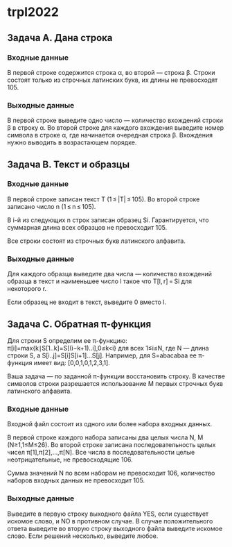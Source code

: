 # trpl2022

## Задача A. Дана строка

### Входные данные
В первой строке содержится строка α, во второй — строка β. Строки состоят только из строчных латинских букв, их длины не превосходят 105.

### Выходные данные
В первой строке выведите одно число — количество вхождений строки β в строку α. Во второй строке для каждого вхождения выведите номер символа в строке α, где начинается очередная строка β. Вхождения нужно выводить в возрастающем порядке.

## Задача B. Текст и образцы

### Входные данные
В первой строке записан текст T (1 ≤ |T| ≤ 105). Во второй строке записано число n (1 ≤ n ≤ 105).

В i-й из следующих n строк записан образец Si. Гарантируется, что суммарная длина всех образцов не превосходит 105.

Все строки состоят из строчных букв латинского алфавита.

### Выходные данные
Для каждого образца выведите два числа — количество вхождений образца в текст и наименьшее число l такое что T[l, r] = Si для некоторого r.

Если образец не входит в текст, выведите 0 вместо l.

## Задача С. Обратная π-функция

Для строки S определим ее π-функцию: π[i]=max{k∣S[1..k]=S[(i−k+1)..i],0≤k<i} для всех 1≤i≤N, где N — длина строки S, а S[i..j]=S[i]S[i+1]…S[j]. Например, для S=abacabaa ее π-функция имеет вид: [0,0,1,0,1,2,3,1].

Ваша задача — по заданной π-функции восстановить строку. В качестве символов строки разрешается использование M первых строчных букв латинского алфавита.

### Входные данные
Входной файл состоит из одного или более набора входных данных.

В первой строке каждого набора записаны два целых числа N, M (N≥1,1≤M≤26). Во второй строке записана последовательность целых чисел π[1],π[2],…,π[N]. Все числа в последовательности целые неотрицательные, не превосходящие 106.

Сумма значений N по всем наборам не превосходит 106, количество наборов входных данных не превосходит 105.

### Выходные данные
Выведите в первую строку выходного файла YES, если существует искомое слово, и NO в противном случае. В случае положительного ответа выведите во вторую строку выходного файла выведите искомое слово. Если решений несколько, выведите любое.
